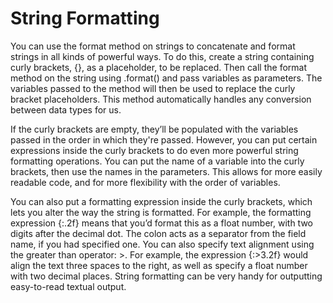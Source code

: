 # String Formatting

You can use the format method on strings to concatenate and format strings in all kinds of powerful ways. To do this, create a string containing curly brackets, {}, as a placeholder, to be replaced. Then call the format method on the string using .format() and pass variables as parameters. The variables passed to the method will then be used to replace the curly bracket placeholders. This method automatically handles any conversion between data types for us. 

If the curly brackets are empty, they’ll be populated with the variables passed in the order in which they're passed. However, you can put certain expressions inside the curly brackets to do even more powerful string formatting operations. You can put the name of a variable into the curly brackets, then use the names in the parameters. This allows for more easily readable code, and for more flexibility with the order of variables.

You can also put a formatting expression inside the curly brackets, which lets you alter the way the string is formatted.
For example, the formatting expression {:.2f} means that you’d format this as a float number, with two digits after the decimal dot. 
The colon acts as a separator from the field name, if you had specified one. You can also specify text alignment using the greater than operator: >.
For example, the expression {:>3.2f} would align the text three spaces to the right, as well as specify
a float number with two decimal places. String formatting can be very handy for outputting easy-to-read textual output.
